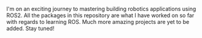 I'm on an exciting journey to mastering building robotics applications using ROS2.
All the packages in this repository are what I have worked on so far with regards to learning ROS.
Much more amazing projects are yet to be added. Stay tuned!
